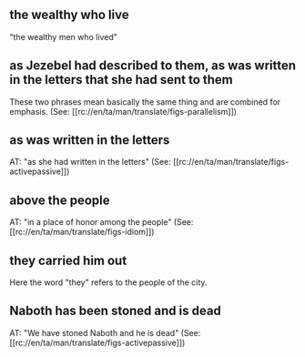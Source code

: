 ## the wealthy who live ##

"the wealthy men who lived"

## as Jezebel had described to them, as was written in the letters that she had sent to them ##

These two phrases mean basically the same thing and are combined for emphasis. (See: [[rc://en/ta/man/translate/figs-parallelism]])

## as was written in the letters ##

AT: "as she had written in the letters" (See: [[rc://en/ta/man/translate/figs-activepassive]])

## above the people ##

AT: "in a place of honor among the people" (See: [[rc://en/ta/man/translate/figs-idiom]])

## they carried him out ##

Here the word "they" refers to the people of the city.

## Naboth has been stoned and is dead ##

AT: "We have stoned Naboth and he is dead" (See:  [[rc://en/ta/man/translate/figs-activepassive]])
